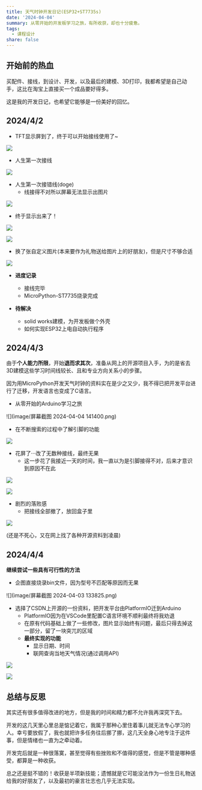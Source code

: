 ```yaml
---
title: 天气时钟开发日记(ESP32+ST7735s)
date: '2024-04-04'
summary: 从零开始的开发板学习之旅，有所收获，却也十分疲惫。
tags:
  - 课程设计
share: false
---
```


## **开始前的热血**

买配件、接线，到设计、开发，以及最后的建模、3D打印，我都希望是自己动手，这比在淘宝上直接买一个成品要好得多。

这是我的开发日记，也希望它能够是一份美好的回忆。

## **2024/4/2**

- TFT显示屏到了，终于可以开始接线使用了~

![](C:/Users/25705/Desktop/esp32-development-diary/image/微信图片_20240402195514.jpg)

- 人生第一次接线

![](C:/Users/25705/Desktop/esp32-development-diary/image/微信图片_20240402195839.jpg)

- 人生第一次接错线(doge)
  - 线接得不对所以屏幕无法显示出图片

![](C:/Users/25705/Desktop/esp32-development-diary/image/微信图片_20240402195843.jpg)

- 终于显示出来了！

![](C:/Users/25705/Desktop/esp32-development-diary/image/微信图片_20240402195848.jpg)

![](C:/Users/25705/Desktop/esp32-development-diary/image/微信图片_20240402195854.jpg)

- 换了张自定义图片(本来要作为礼物送给图片上的好朋友)，但是尺寸不够合适

![](image/微信图片_20240404135738.jpg)

- **进度记录**
  - 接线完毕
  - MicroPython-ST7735烧录完成

- **待解决**
  - solid works建模，为开发板做个外壳
  - 如何实现ESP32上电自动执行程序

## **2024/4/3**

由于**个人能力所限**，开始**退而求其次**，准备从网上的开源项目入手，为的是省去3D建模这些学习时间线较长、且和专业方向关系小的步骤。

因为用MicroPython开发天气时钟的资料实在是少之又少，我不得已把开发平台进行了迁移，开发语言也变成了C语言。

- 从零开始的Arduino学习之旅

![](image/屏幕截图 2024-04-04 141400.png)

- 在不断搜索的过程中了解引脚的功能

![](image/dab60fcba176452292f59d0a1b3e5ce5.jpg)

- 花屏了···改了无数种接线，最终无果
  - 这一步花了我接近一天的时间，我一直以为是引脚接得不对，后来才意识到原因不在此

![](image/微信图片_20240404135755.jpg)

![](image/微信图片_20240404135751.jpg)

- 剧烈的落败感
  - 把接线全部撤了，放回盒子里

![](image/微信图片_20240404135743.jpg)

(还是不死心，又在网上找了各种开源资料到凌晨)

## **2024/4/4**

**继续尝试一些具有可行性的方法**

- 企图直接烧录bin文件，因为型号不匹配等原因而无果

![](image/屏幕截图 2024-04-03 133825.png)

- 选择了CSDN上开源的一份资料，把开发平台由PlatformIO迁到Arduino
  - PlatformIO因为在VSCode里配置C语言环境不顺利最终将我劝退
  - 在原有代码基础上做了一些修改，图片显示始终有问题，最后只得去掉这一部分，留了一块突兀的区域
  - **最终实现的功能**
    - 显示日期、时间
    - 联网查询当地天气情况(通过调用API)

![](image/微信图片_20240404135803.jpg)

![](image/微信图片_20240404135806.jpg)

## **总结与反思**

其实还有很多值得改进的地方，但是我的时间和精力都不允许我再深究下去。

开发的这几天里心里总是惦记着它，我属于那种心里住着事儿就无法专心学习的人。幸亏要放假了，我也就把许多任务往后挪了挪，这几天全身心地专注于这件事，但是情绪也一直为之牵动着。

开发完后就是一种很落寞，甚至觉得有些挫败和不值得的感觉，但是不管是哪种感受，都算是一种收获。

总之还是挺不错的！收获是半项新技能；遗憾就是它可能没法作为一份生日礼物送给我的好朋友了，以及最初的豪言壮志也几乎无法实现。